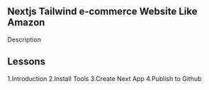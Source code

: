 ## Nextjs Tailwind e-commerce Website Like Amazon

Description

## Lessons

1.Introduction
2.Install Tools
3.Create Next App
4.Publish to Github



